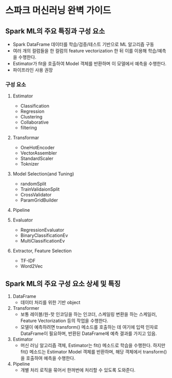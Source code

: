 # 스파크 머신러닝 완벽 가이드

## Spark ML의 주요 특징과 구성 요소

- Spark DataFrame 데이터를 학습/검증/테스트 기반으로 ML 알고리즘 구동
- 여러 개의 컬럼들을 한 컬럼의 feature vectorization 한 뒤 이를 이용해 학습/예측을 수행한다.
- Estimator가 fit을 호출하여 Model 객체를 반환하며 이 모델에서 예측을 수행한다.
- 파이프라인 사용 권장

### 구성 요소

1. Estimator
   - Classification
   - Regression
   - Clustering
   - Collaborative
   - filtering
2. Transformar
   - OneHotEncoder
   - VectorAssembler
   - StandardScaler
   - Toknizer

1. Model Selection(and Tuning)
   - randomSplit
   - TrainValidaionSplit
   - CrossValidator
   - ParamGridBuilder
2. Pipeline
3. Evaluator
   - RegressionEvaluator
   - BinaryClassificationEv
   - MultiClassificationEv
4. Extractor, Feature Selection
   - TF-IDF
   - Word2Vec



## Spark ML의 주요 구성 요소 상세 및 특징

1. DataFrame
   - 데이터 처리를 위한 기반 object
2. Transformer
   - 보통 레이블/원-핫 인코딩을 하는 인코더, 스케일링 변환을 하는 스케일러, Feature Vectorization 등의 작업을 수행한다.
   - 모델이 예측하려면 transform() 메소드를 호출하는 데 여기에 입력 인자로 DataFrame이 필요하며, 반환된 DataFrame에 예측 결과를 가지고 있음.
3. Estimator
   - 머신 러닝 알고리즘 객체, Estimator는 fit() 메소드로 학습을 수행한다. 하지만 fit() 메소드는 Estimator Model 객체를 반환하며, 해당 객체에서 transform()을 호출하여 예측을 수행한다.
4. Pipeline
   - 개별 처리 로직을 묶어서 한꺼번에 처리할 수 있도록 도와준다.

